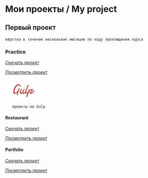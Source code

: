 # Мои проекты / My project

## Первый проект
```
вёрстка в течение нескольких месяцев по ходу прохождения курса
```
### Practice
*[Скачать проект](https://github.com/e-markov/practice/)*

*[Посмотреть проект](https://e-markov.github.io/practice/)*

## ![alt text](https://github.com/e-markov/e-markov.github.io/blob/master/gulp.png)
```
   проекты на Gulp
```
#### Restaurant
*[Скачать проект](https://github.com/e-markov/restaurant/)*

*[Посмотреть проект](https://e-markov.github.io/restaurant/)*
#### Portfolio
*[Скачать проект](https://github.com/e-markov/portfolio/)*

*[Посмотреть проект](https://e-markov.github.io/portfolio/)*
